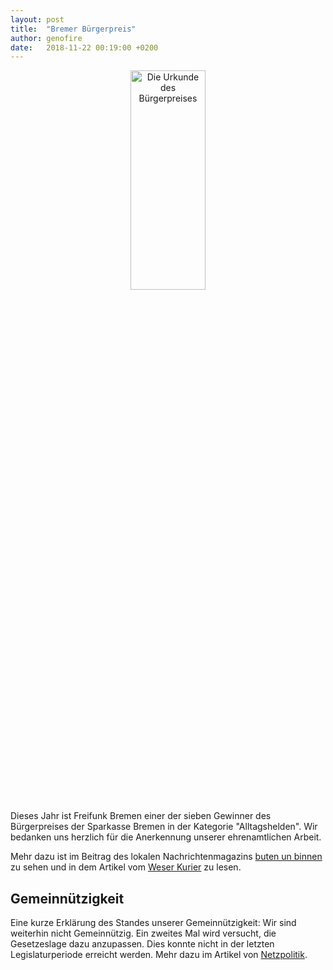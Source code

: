 ```yaml
---
layout: post
title:  "Bremer Bürgerpreis"
author: genofire
date:   2018-11-22 00:19:00 +0200
---
```


<center>
	<img src="/blog/files/2018-11-22/urkunde.jpg" alt="Die Urkunde des Bürgerpreises" style="width:30%;min-width:400px;" />
</center>

Dieses Jahr ist Freifunk Bremen einer der sieben Gewinner des Bürgerpreises der Sparkasse Bremen in der Kategorie "Alltagshelden".
Wir bedanken uns herzlich für die Anerkennung unserer ehrenamtlichen Arbeit.

Mehr dazu ist im Beitrag des lokalen Nachrichtenmagazins [buten un binnen](https://www.butenunbinnen.de/videos/buergerpreis-sparkasse100.html) zu sehen
 und in dem Artikel vom [Weser Kurier](https://www.weser-kurier.de/bremen/bremen-stadt_artikel,-buergerpreis-an-engagierte-bremerinnen-und-bremer-verliehen-_arid,1786167.html) zu lesen.


## Gemeinnützigkeit
Eine kurze Erklärung des Standes unserer Gemeinnützigkeit:
Wir sind weiterhin nicht Gemeinnützig. Ein zweites Mal wird versucht, die Gesetzeslage dazu anzupassen.
Dies konnte nicht in der letzten Legislaturperiode erreicht werden.
Mehr dazu im Artikel von [Netzpolitik](https://netzpolitik.org/2018/bundesrat-stimmt-erneut-fuer-gemeinnuetzigkeit-von-freifunk-initiativen/).
